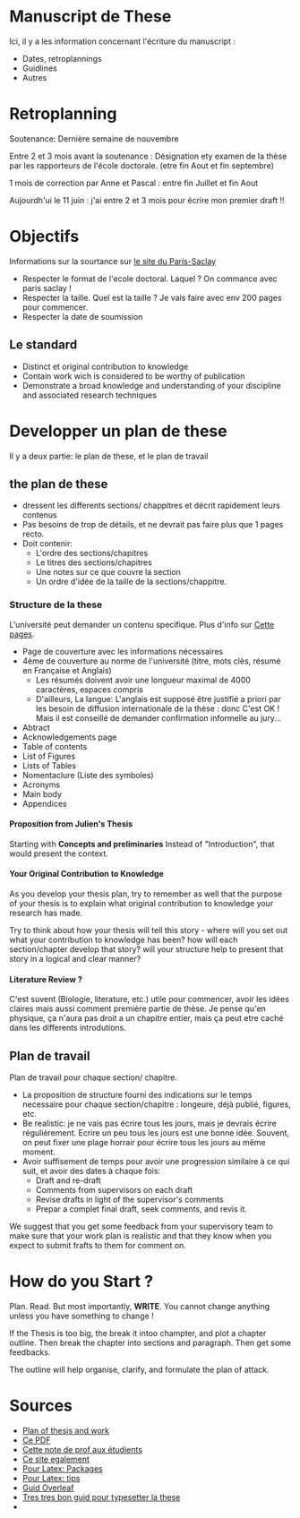 # Manuscript de These

Ici, il y a les information concernant l'écriture du manuscript :
* Dates, retroplannings
* Guidlines
* Autres

# Retroplanning

Soutenance: Dernière semaine de nouvembre

Entre 2 et 3  mois avant la soutenance : Désignation ety examen de la thèse par les rapporteurs de l'école doctorale. (etre fin Aout et fin septembre)

1 mois de correction par Anne et Pascal : entre fin Juillet et fin Aout

Aujourdh'ui le 11 juin : j'ai entre 2 et 3 mois pour écrire mon premier draft !!

# Objectifs

Informations sur la sourtance sur [le site du Paris-Saclay](3~https://www.universite-paris-saclay.fr/fr/3-mois-avant-la-soutenance)

- Respecter le format de l'ecole doctoral. Laquel ? On commance avec paris saclay !
- Respecter la taille. Quel est la taille ? Je vais faire avec env 200 pages pour commencer.
- Respecter la date de soumission

## Le standard
* Distinct et original contribution to knowledge
* Contain work wich is considered to be worthy of publication
* Demonstrate a broad knowledge and understanding of your discipline and associated research techniques


# Developper un plan de these
Il y a deux partie: le plan de these, et le plan de travail

## the plan de these
* dressent les differents sections/ chappitres et décrit rapidement leurs contenus
* Pas besoins de trop de détails, et ne devrait pas faire plus que 1 pages recto.
* Doit contenir:
  - L'ordre des sections/chapitres
  - Le titres des sections/chapitres
  - Une notes sur ce que couvre la section
  - Un ordre d'idée de la taille de la sections/chappitre.

### Structure de la these
L'université peut demander un contenu specifique. Plus d'info sur [Cette pages](https://www.universite-paris-saclay.fr/fr/la-these-contenu-langue-de-redaction-droit-dauteur-confidentialite-format-et-page-de-couverture).
* Page de couverture avec les informations nécessaires
* 4ème de couverture au norme de l'université (titre, mots clès, résumé en Française et Anglais)
  * Les résumés doivent avoir une longueur maximal de 4000 caractères, espaces compris
  * D'ailleurs, La langue: L'anglais est supposé être justifié a priori par les besoin de diffusion internationale de la thèse : donc C'est OK ! Mais il est conseillé de demander confirmation informelle au jury... 
* Abtract
* Acknowledgements page
* Table of contents
* List of Figures
* Lists of Tables
* Nomentaclure (Liste des symboles)
* Acronyms
* Main body
* Appendices

#### Proposition from Julien's Thesis
Starting with **Concepts and preliminaries** Instead of "Introduction", that would present the context.

#### Your Original Contribution to Knowledge

As you develop your thesis plan, try to remember as well that the purpose of your thesis is to explain what original contribution to knowledge your research has made.

Try to think about how your thesis will tell this story - where will you set out what your contribution to knowledge has been? how will each section/chapter develop that story? will your structure help to present that story in a logical and clear manner?

#### Literature Review ?

C'est suvent (Biologie, literature, etc.) utile pour commencer, avoir les idées claires mais aussi comment première partie de thèse.
Je pense qu'en physique, ça n'aura pas droit a un chapitre entier, mais ça peut etre caché dans les differents introdutions.



## Plan de travail
Plan de travail pour chaque section/ chapitre.

* La proposition de structure fourni des indications sur le temps necessaire pour chaque section/chapitre : longeure, déjà publié, figures, etc.
* Be realistic: je ne vais pas écrire tous les jours, mais je devrais écrire régulièrement. Ecrire un peu tous les jours est une bonne idée. Souvent, on peut fixer une plage horrair pour écrire tous les jours au même moment.
* Avoir suffisement de temps pour avoir une progression similaire à ce qui suit, et avoir des dates à chaque fois:
  * Draft and re-draft
  * Comments from supervisors on each draft
  * Revise drafts in light of the supervisor's comments
  * Prepar a complet final draft, seek comments, and revis it.

We suggest that you get some feedback from your supervisory team to make sure that your work plan is realistic and that they know when you expect to submit frafts to them for comment on.


# How do you Start ?

Plan. Read. But most importantly, **WRITE**. You cannot change anything unless you have something to change !

If the Thesis is too big, the break it intoo champter, and plot a chapter outline.
Then break the chapter into sections and paragraph. Then get some feedbacks.

The outline will help organise, clarify, and formulate the plan of attack.


# Sources
* [Plan of thesis and work](3~https://www2.le.ac.uk/departments/doctoralcollege/training/eresources/study-guides/thesis/plan)
* [Ce PDF](https://uwaterloo.ca/architecture/sites/ca.architecture/files/uploads/files/thesisguide_0.pdf)
* [Cette note de prof aux étudients](http://www.sce.carleton.ca/faculty/chinneck/thesis.html)
* [Ce site egalement](http://www.supaproofread.com/how-to-organize-your-thesis-dissertation.html)
* [Pour Latex: Packages](https://tug.org/pracjourn/2008-1/mori/mori.pdf)
* [Pour Latex: tips](https://thewanderingengineer.com/2015/06/23/latex-tips-and-tricks-for-thesis-writing/)
* [Guid Overleaf](https://www.overleaf.com/learn/latex/How_to_Write_a_Thesis_in_LaTeX_(Part_1):_Basic_Structure)
* [Tres tres bon guid pour typesetter la these](http://www.khirevich.com/latex/)
*
